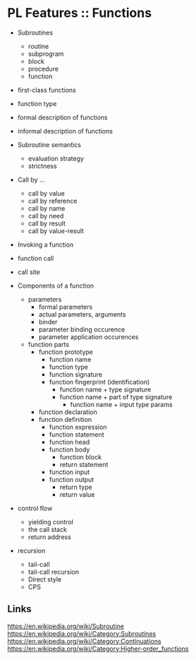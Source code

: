 # PL Features :: Functions


- Subroutines
  - routine
  - subprogram
  - block
  - procedure
  - function

- first-class functions
- function type
- formal description of functions
- informal description of functions


- Subroutine semantics
  - evaluation strategy
  - strictness

- Call by …
  - call by value
  - call by reference
  - call by name
  - call by need
  - call by result
  - call by value-result

- Invoking a function
- function call
- call site
- Components of a function
  - parameters
    - formal parameters
    - actual parameters, arguments
    - binder
    - parameter binding occurence
    - parameter application occurences
  - function parts
    - function prototype
      - function name
      - function type
      - function signature
      - function fingerprint (identification)
        - function name + type signature
        - function name + part of type signature
          - function name + input type params
    - function declaration
    - function definition
        - function expression
        - function statement
      - function head
      - function body
        - function block
        - return statement
      - function input
      - function output
        - return type
        - return value

- control flow
  - yielding control
  - the call stack
  - return address

- recursion
  - tail-call
  - tail-call recursion
  - Direct style
  - CPS


## Links

https://en.wikipedia.org/wiki/Subroutine
https://en.wikipedia.org/wiki/Category:Subroutines
https://en.wikipedia.org/wiki/Category:Continuations
https://en.wikipedia.org/wiki/Category:Higher-order_functions
